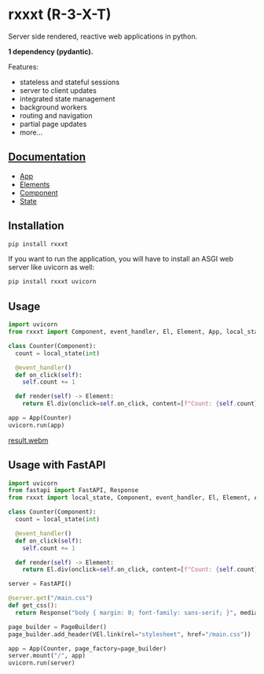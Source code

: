 # rxxxt (R-3-X-T)
Server side rendered, reactive web applications in python.

**1 dependency (pydantic).**

Features:
- stateless and stateful sessions
- server to client updates
- integrated state management
- background workers
- routing and navigation
- partial page updates
- more...

## [Documentation](https://leopf.github.io/rxxxt/)
- [App](https://leopf.github.io/rxxxt/app/)
- [Elements](https://leopf.github.io/rxxxt/elements/)
- [Component](https://leopf.github.io/rxxxt/component/)
- [State](https://leopf.github.io/rxxxt/state/)

## Installation

```bash
pip install rxxxt
```

If you want to run the application, you will have to install an ASGI web server like uvicorn as well:
```bash
pip install rxxxt uvicorn
```

## Usage
```python
import uvicorn
from rxxxt import Component, event_handler, El, Element, App, local_state

class Counter(Component):
  count = local_state(int)

  @event_handler()
  def on_click(self):
    self.count += 1

  def render(self) -> Element:
    return El.div(onclick=self.on_click, content=[f"Count: {self.count}"])

app = App(Counter)
uvicorn.run(app)
```
[result.webm](https://github.com/user-attachments/assets/cbfd61cb-8630-4d3c-87ec-e17cbae3a421)

## Usage with FastAPI
```python
import uvicorn
from fastapi import FastAPI, Response
from rxxxt import local_state, Component, event_handler, El, Element, App, PageBuilder, VEl

class Counter(Component):
  count = local_state(int)

  @event_handler()
  def on_click(self):
    self.count += 1

  def render(self) -> Element:
    return El.div(onclick=self.on_click, content=[f"Count: {self.count}"])

server = FastAPI()

@server.get("/main.css")
def get_css():
  return Response("body { margin: 0; font-family: sans-serif; }", media_type="text/css")

page_builder = PageBuilder()
page_builder.add_header(VEl.link(rel="stylesheet", href="/main.css"))

app = App(Counter, page_factory=page_builder)
server.mount("/", app)
uvicorn.run(server)
```
